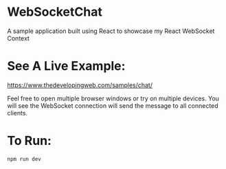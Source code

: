 # WebSocketChat
A sample application built using React to showcase my React WebSocket Context

# See A Live Example:
https://www.thedevelopingweb.com/samples/chat/

Feel free to open multiple browser windows or try on multiple devices. You will see the WebSocket connection will send the message to all connected clients.

# To Run:
```
npm run dev
```
